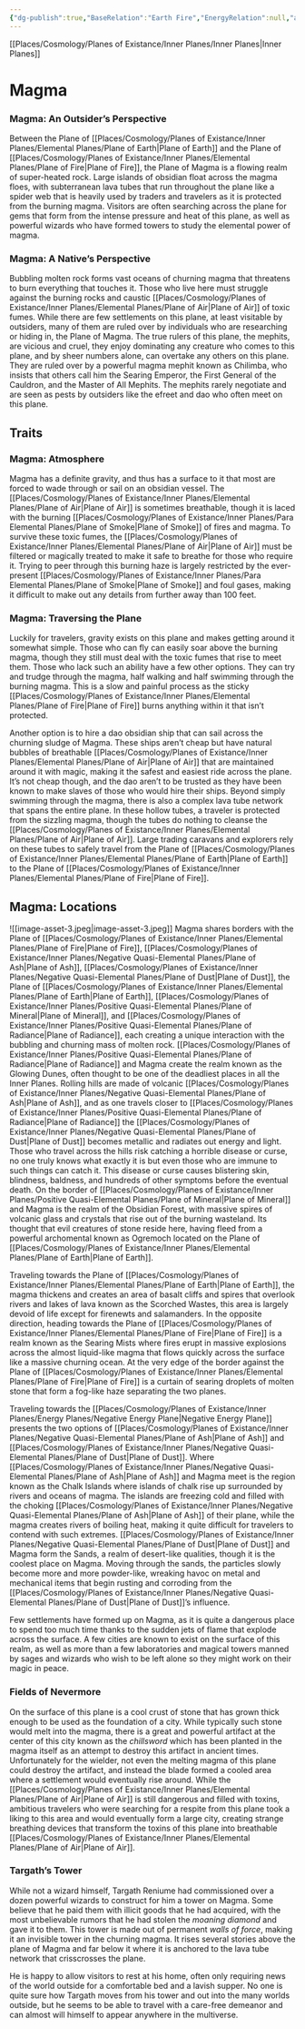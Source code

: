 ```yaml
---
{"dg-publish":true,"BaseRelation":"Earth Fire","EnergyRelation":null,"aliases":null,"tags":null,"permalink":"/places/cosmology/planes-of-existance/inner-planes/para-elemental-planes/plane-of-magma/","dgHomeLink":true,"dgPassFrontmatter":true}
---
```


[[Places/Cosmology/Planes of Existance/Inner Planes/Inner Planes|Inner Planes]]
# Magma
### Magma: An Outsider’s Perspective
Between the Plane of [[Places/Cosmology/Planes of Existance/Inner Planes/Elemental Planes/Plane of Earth|Plane of Earth]] and the Plane of [[Places/Cosmology/Planes of Existance/Inner Planes/Elemental Planes/Plane of Fire|Plane of Fire]], the Plane of Magma is a flowing realm of super-heated rock. Large islands of obsidian float across the magma floes, with subterranean lava tubes that run throughout the plane like a spider web that is heavily used by traders and travelers as it is protected from the burning magma. Visitors are often searching across the plane for gems that form from the intense pressure and heat of this plane, as well as powerful wizards who have formed towers to study the elemental power of magma.

### Magma: A Native’s Perspective
Bubbling molten rock forms vast oceans of churning magma that threatens to burn everything that touches it. Those who live here must struggle against the burning rocks and caustic [[Places/Cosmology/Planes of Existance/Inner Planes/Elemental Planes/Plane of Air|Plane of Air]] of toxic fumes. While there are few settlements on this plane, at least visitable by outsiders, many of them are ruled over by individuals who are researching or hiding in, the Plane of Magma. The true rulers of this plane, the mephits, are vicious and cruel, they enjoy dominating any creature who comes to this plane, and by sheer numbers alone, can overtake any others on this plane. They are ruled over by a powerful magma mephit known as Chilimba, who insists that others call him the Searing Emperor, the First General of the Cauldron, and the Master of All Mephits. The mephits rarely negotiate and are seen as pests by outsiders like the efreet and dao who often meet on this plane.

## Traits
### Magma: Atmosphere
Magma has a definite gravity, and thus has a surface to it that most are forced to wade through or sail on an obsidian vessel. The [[Places/Cosmology/Planes of Existance/Inner Planes/Elemental Planes/Plane of Air|Plane of Air]] is sometimes breathable, though it is laced with the burning [[Places/Cosmology/Planes of Existance/Inner Planes/Para Elemental Planes/Plane of Smoke|Plane of Smoke]] of fires and magma. To survive these toxic fumes, the [[Places/Cosmology/Planes of Existance/Inner Planes/Elemental Planes/Plane of Air|Plane of Air]] must be filtered or magically treated to make it safe to breathe for those who require it. Trying to peer through this burning haze is largely restricted by the ever-present [[Places/Cosmology/Planes of Existance/Inner Planes/Para Elemental Planes/Plane of Smoke|Plane of Smoke]] and foul gases, making it difficult to make out any details from further away than 100 feet.

### Magma: Traversing the Plane
Luckily for travelers, gravity exists on this plane and makes getting around it somewhat simple. Those who can fly can easily soar above the burning magma, though they still must deal with the toxic fumes that rise to meet them. Those who lack such an ability have a few other options. They can try and trudge through the magma, half walking and half swimming through the burning magma. This is a slow and painful process as the sticky [[Places/Cosmology/Planes of Existance/Inner Planes/Elemental Planes/Plane of Fire|Plane of Fire]] burns anything within it that isn’t protected. 

Another option is to hire a dao obsidian ship that can sail across the churning sludge of Magma. These ships aren’t cheap but have natural bubbles of breathable [[Places/Cosmology/Planes of Existance/Inner Planes/Elemental Planes/Plane of Air|Plane of Air]] that are maintained around it with magic, making it the safest and easiest ride across the plane. It’s not cheap though, and the dao aren’t to be trusted as they have been known to make slaves of those who would hire their ships. Beyond simply swimming through the magma, there is also a complex lava tube network that spans the entire plane. In these hollow tubes, a traveler is protected from the sizzling magma, though the tubes do nothing to cleanse the [[Places/Cosmology/Planes of Existance/Inner Planes/Elemental Planes/Plane of Air|Plane of Air]]. Large trading caravans and explorers rely on these tubes to safely travel from the Plane of [[Places/Cosmology/Planes of Existance/Inner Planes/Elemental Planes/Plane of Earth|Plane of Earth]] to the Plane of [[Places/Cosmology/Planes of Existance/Inner Planes/Elemental Planes/Plane of Fire|Plane of Fire]].

## Magma: Locations
![[image-asset-3.jpeg|image-asset-3.jpeg]]
Magma shares borders with the Plane of [[Places/Cosmology/Planes of Existance/Inner Planes/Elemental Planes/Plane of Fire|Plane of Fire]], [[Places/Cosmology/Planes of Existance/Inner Planes/Negative Quasi-Elemental Planes/Plane of Ash|Plane of Ash]], [[Places/Cosmology/Planes of Existance/Inner Planes/Negative Quasi-Elemental Planes/Plane of  Dust|Plane of  Dust]], the Plane of [[Places/Cosmology/Planes of Existance/Inner Planes/Elemental Planes/Plane of Earth|Plane of Earth]], [[Places/Cosmology/Planes of Existance/Inner Planes/Positive Quasi-Elemental Planes/Plane of Mineral|Plane of Mineral]], and [[Places/Cosmology/Planes of Existance/Inner Planes/Positive Quasi-Elemental Planes/Plane of Radiance|Plane of Radiance]], each creating a unique interaction with the bubbling and churning mass of molten rock. [[Places/Cosmology/Planes of Existance/Inner Planes/Positive Quasi-Elemental Planes/Plane of Radiance|Plane of Radiance]] and Magma create the realm known as the Glowing Dunes, often thought to be one of the deadliest places in all the Inner Planes. Rolling hills are made of volcanic [[Places/Cosmology/Planes of Existance/Inner Planes/Negative Quasi-Elemental Planes/Plane of Ash|Plane of Ash]], and as one travels closer to [[Places/Cosmology/Planes of Existance/Inner Planes/Positive Quasi-Elemental Planes/Plane of Radiance|Plane of Radiance]] the [[Places/Cosmology/Planes of Existance/Inner Planes/Negative Quasi-Elemental Planes/Plane of  Dust|Plane of  Dust]] becomes metallic and radiates out energy and light. Those who travel across the hills risk catching a horrible disease or curse, no one truly knows what exactly it is but even those who are immune to such things can catch it. This disease or curse causes blistering skin, blindness, baldness, and hundreds of other symptoms before the eventual death. On the border of [[Places/Cosmology/Planes of Existance/Inner Planes/Positive Quasi-Elemental Planes/Plane of Mineral|Plane of Mineral]] and Magma is the realm of the Obsidian Forest, with massive spires of volcanic glass and crystals that rise out of the burning wasteland. Its thought that evil creatures of stone reside here, having fleed from a powerful archomental known as Ogremoch located on the Plane of [[Places/Cosmology/Planes of Existance/Inner Planes/Elemental Planes/Plane of Earth|Plane of Earth]].

Traveling towards the Plane of [[Places/Cosmology/Planes of Existance/Inner Planes/Elemental Planes/Plane of Earth|Plane of Earth]], the magma thickens and creates an area of basalt cliffs and spires that overlook rivers and lakes of lava known as the Scorched Wastes, this area is largely devoid of life except for firenewts and salamanders. In the opposite direction, heading towards the Plane of [[Places/Cosmology/Planes of Existance/Inner Planes/Elemental Planes/Plane of Fire|Plane of Fire]] is a realm known as the Searing Mists where fires erupt in massive explosions across the almost liquid-like magma that flows quickly across the surface like a massive churning ocean. At the very edge of the border against the Plane of [[Places/Cosmology/Planes of Existance/Inner Planes/Elemental Planes/Plane of Fire|Plane of Fire]] is a curtain of searing droplets of molten stone that form a fog-like haze separating the two planes.

Traveling towards the [[Places/Cosmology/Planes of Existance/Inner Planes/Energy Planes/Negative Energy Plane|Negative Energy Plane]] presents the two options of [[Places/Cosmology/Planes of Existance/Inner Planes/Negative Quasi-Elemental Planes/Plane of Ash|Plane of Ash]] and [[Places/Cosmology/Planes of Existance/Inner Planes/Negative Quasi-Elemental Planes/Plane of  Dust|Plane of  Dust]]. Where [[Places/Cosmology/Planes of Existance/Inner Planes/Negative Quasi-Elemental Planes/Plane of Ash|Plane of Ash]] and Magma meet is the region known as the Chalk Islands where islands of chalk rise up surrounded by rivers and oceans of magma. The islands are freezing cold and filled with the choking [[Places/Cosmology/Planes of Existance/Inner Planes/Negative Quasi-Elemental Planes/Plane of Ash|Plane of Ash]] of their plane, while the magma creates rivers of boiling heat, making it quite difficult for travelers to contend with such extremes. [[Places/Cosmology/Planes of Existance/Inner Planes/Negative Quasi-Elemental Planes/Plane of  Dust|Plane of  Dust]] and Magma form the Sands, a realm of desert-like qualities, though it is the coolest place on Magma. Moving through the sands, the particles slowly become more and more powder-like, wreaking havoc on metal and mechanical items that begin rusting and corroding from the [[Places/Cosmology/Planes of Existance/Inner Planes/Negative Quasi-Elemental Planes/Plane of  Dust|Plane of  Dust]]’s influence.

Few settlements have formed up on Magma, as it is quite a dangerous place to spend too much time thanks to the sudden jets of flame that explode across the surface. A few cities are known to exist on the surface of this realm, as well as more than a few laboratories and magical towers manned by sages and wizards who wish to be left alone so they might work on their magic in peace. 

### Fields of Nevermore
On the surface of this plane is a cool crust of stone that has grown thick enough to be used as the foundation of a city. While typically such stone would melt into the magma, there is a great and powerful artifact at the center of this city known as the _chillsword_ which has been planted in the magma itself as an attempt to destroy this artifact in ancient times. Unfortunately for the wielder, not even the melting magma of this plane could destroy the artifact, and instead the blade formed a cooled area where a settlement would eventually rise around. While the [[Places/Cosmology/Planes of Existance/Inner Planes/Elemental Planes/Plane of Air|Plane of Air]] is still dangerous and filled with toxins, ambitious travelers who were searching for a respite from this plane took a liking to this area and would eventually form a large city, creating strange breathing devices that transform the toxins of this plane into breathable [[Places/Cosmology/Planes of Existance/Inner Planes/Elemental Planes/Plane of Air|Plane of Air]]. 

### Targath’s Tower
While not a wizard himself, Targath Reniume had commissioned over a dozen powerful wizards to construct for him a tower on Magma. Some believe that he paid them with illicit goods that he had acquired, with the most unbelievable rumors that he had stolen the _moaning diamond_ and gave it to them. This tower is made out of permanent _walls of force_, making it an invisible tower in the churning magma. It rises several stories above the plane of Magma and far below it where it is anchored to the lava tube network that crisscrosses the plane. 

He is happy to allow visitors to rest at his home, often only requiring news of the world outside for a comfortable bed and a lavish supper. No one is quite sure how Targath moves from his tower and out into the many worlds outside, but he seems to be able to travel with a care-free demeanor and can almost will himself to appear anywhere in the multiverse.